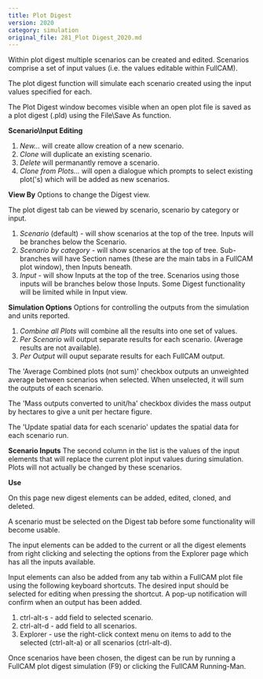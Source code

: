 ```yaml
---
title: Plot Digest
version: 2020
category: simulation
original_file: 281_Plot Digest_2020.md
---
```


Within plot digest multiple scenarios can be created and edited.
Scenarios comprise a set of input values (i.e. the values editable
within FullCAM).

The plot digest function will simulate each scenario created using the
input values specified for each.

The Plot Digest window becomes visible when an open plot file is saved
as a plot digest (.pld) using the File\Save As function.

**Scenario\Input Editing**

1.  *New...* will create allow creation of a new scenario.
2.  *Clone* will duplicate an existing scenario.
3.  *Delete* will permanantly remove a scenario.
4.  *Clone from Plots...* will open a dialogue which prompts to select
    existing plot('s) which will be added as new scenarios.

**View By** Options to change the Digest view.

The plot digest tab can be viewed by scenario, scenario by category or
input.

1.  *Scenario* (default) - will show scenarios at the top of the tree.
    Inputs will be branches below the Scenario.
2.  *Scenario by category* - will show scenarios at the top of tree.
    Sub-branches will have Section names (these are the main tabs in a
    FullCAM plot window), then Inputs beneath.
3.  *Input* - will show Inputs at the top of the tree. Scenarios using
    those inputs will be branches below those Inputs. Some Digest
    functionality will be limited while in Input view.

**Simulation Options** Options for controlling the outputs from the
simulation and units reported.

1.  *Combine all Plots* will combine all the results into one set of
    values.
2.  *Per Scenario* will output separate results for each scenario.
    (Average results are not available).
3.  *Per Output* will ouput separate results for each FullCAM output.

The 'Average Combined plots (not sum)' checkbox outputs an unweighted
average between scenarios when selected. When unselected, it will sum
the outputs of each scenario.

The 'Mass outputs converted to unit/ha' checkbox divides the mass
output by hectares to give a unit per hectare figure.

The 'Update spatial data for each scenario' updates the spatial data
for each scenario run.

**Scenario Inputs** The second column in the list is the values of the
input elements that will replace the current plot input values during
simulation. Plots will not actually be changed by these scenarios.

**Use**

On this page new digest elements can be added, edited, cloned, and
deleted.

A scenario must be selected on the Digest tab before some functionality
will become usable.

The input elements can be added to the current or all the digest
elements from right clicking and selecting the options from the Explorer
page which has all the inputs available.

Input elements can also be added from any tab within a FullCAM plot file
using the following keyboard shortcuts. The desired input should be
selected for editing when pressing the shortcut. A pop-up notification
will confirm when an output has been added.

1.  ctrl-alt-s - add field to selected scenario.
2.  ctrl-alt-d - add field to all scenarios.
3.  Explorer - use the right-click context menu on items to add to the
    selected (ctrl-alt-a) or all scenarios (ctrl-alt-d).

Once scenarios have been chosen, the digest can be run by running a
FullCAM plot digest simulation (F9) or clicking the FullCAM Running-Man.
